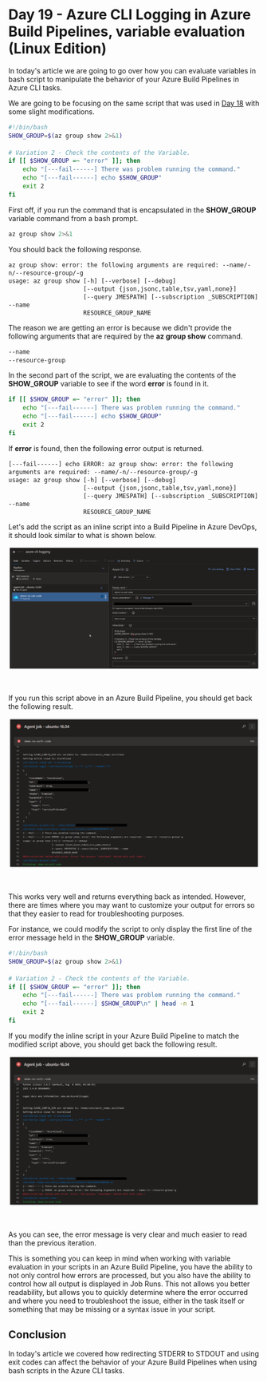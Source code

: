 # Day 19 - Azure CLI Logging in Azure Build Pipelines, variable evaluation (Linux Edition)

In today's article we are going to go over how you can evaluate variables in bash script to manipulate the behavior of your Azure Build Pipelines in Azure CLI tasks.

We are going to be focusing on the same script that was used in [Day 18]() with some slight modifications.

```bash
#!/bin/bash
SHOW_GROUP=$(az group show 2>&1)

# Variation 2 - Check the contents of the Variable.
if [[ $SHOW_GROUP =~ "error" ]]; then
    echo "[---fail------] There was problem running the command."
    echo "[---fail------] echo $SHOW_GROUP"
    exit 2
fi
```

First off, if you run the command that is encapsulated in the **SHOW_GROUP** variable command from a bash prompt.

```bash
az group show 2>&1
```

You should back the following response.

```console
az group show: error: the following arguments are required: --name/-n/--resource-group/-g
usage: az group show [-h] [--verbose] [--debug]
                     [--output {json,jsonc,table,tsv,yaml,none}]
                     [--query JMESPATH] [--subscription _SUBSCRIPTION] --name
                     RESOURCE_GROUP_NAME
```

The reason we are getting an error is because we didn't provide the following arguments that are required by the **az group show** command.

```bash
--name
--resource-group
```

In the second part of the script, we are evaluating the contents of the **SHOW_GROUP** variable to see if the word **error** is found in it. 

```bash
if [[ $SHOW_GROUP =~ "error" ]]; then
    echo "[---fail------] There was problem running the command."
    echo "[---fail------] echo $SHOW_GROUP"
    exit 2
fi
```

If **error** is found, then the following error output is returned.

```console
[---fail------] echo ERROR: az group show: error: the following arguments are required: --name/-n/--resource-group/-g
usage: az group show [-h] [--verbose] [--debug]
                     [--output {json,jsonc,table,tsv,yaml,none}]
                     [--query JMESPATH] [--subscription _SUBSCRIPTION] --name
                     RESOURCE_GROUP_NAME
```

Let's add the script as an inline script into a Build Pipeline in Azure DevOps, it should look similar to what is shown below.

![001](../images/day19/day.19.azure.cli.logging.in.azure.build.pipelines.variable.evaluation.001.png)

<br />

If you run this script above in an Azure Build Pipeline, you should get back the following result.

![002](../images/day19/day.19.azure.cli.logging.in.azure.build.pipelines.variable.evaluation.002.png)

<br />

This works very well and returns everything back as intended. However, there are times where you may want to customize your output for errors so that they easier to read for troubleshooting purposes.

For instance, we could modify the script to only display the first line of the error message held in the **SHOW_GROUP** variable.

```bash
#!/bin/bash
SHOW_GROUP=$(az group show 2>&1)

# Variation 2 - Check the contents of the Variable.
if [[ $SHOW_GROUP =~ "error" ]]; then
    echo "[---fail------] There was problem running the command."
    echo "[---fail------] $SHOW_GROUP\n" | head -n 1
    exit 2
fi
```

If you modify the inline script in your Azure Build Pipeline to match the modified script above, you should get back the following result.

![003](../images/day19/day.19.azure.cli.logging.in.azure.build.pipelines.variable.evaluation.003.png)

<br />

As you can see, the error message is very clear and much easier to read than the previous iteration.

This is something you can keep in mind when working with variable evaluation in your scripts in an Azure Build Pipeline, you have the ability to not only control how errors are processed, but you also have the ability to control how all output is displayed in Job Runs. This not allows you better readability, but allows you to quickly determine where the error occurred and where you need to troubleshoot the issue, either in the task itself or something that may be missing or a syntax issue in your script.

## Conclusion

In today's article we covered how redirecting STDERR to STDOUT and using exit codes can affect the behavior of your Azure Build Pipelines when using bash scripts in the Azure CLI tasks.
